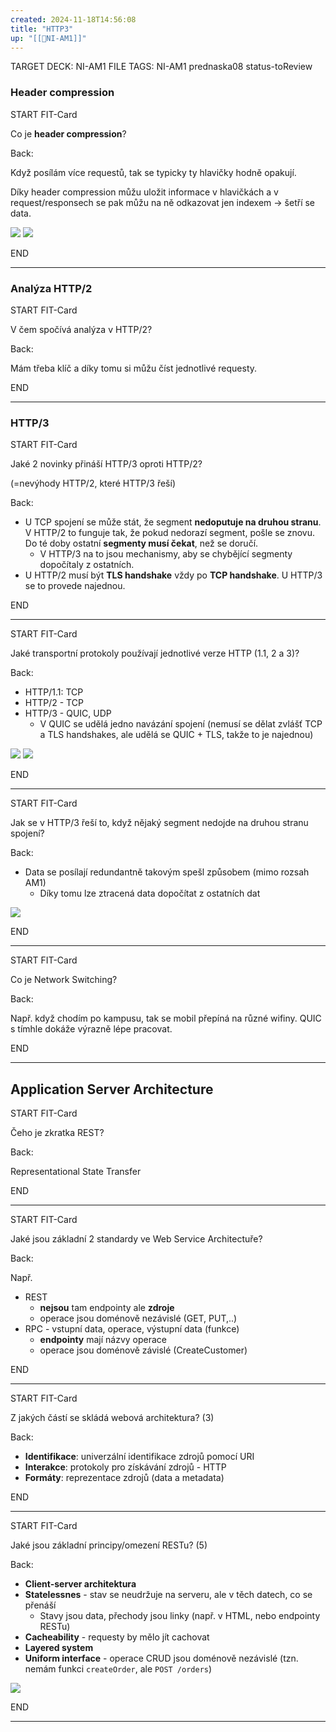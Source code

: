 ```yaml
---
created: 2024-11-18T14:56:08
title: "HTTP3"
up: "[[📖NI-AM1]]"
---
```


TARGET DECK: NI-AM1
FILE TAGS: NI-AM1 prednaska08 status-toReview

### Header compression

START
FIT-Card

Co je **header compression**?

Back:

Když posílám více requestů, tak se typicky ty hlavičky hodně opakují.

Díky header compression můžu uložit informace v hlavičkách a v request/responsech se pak můžu na ně odkazovat jen indexem -> šetří se data.

<!-- DetailInfoStart -->
![](../../../Assets/Pasted%20image%2020241120144058.png)
![](../../../Assets/Pasted%20image%2020241120144110.png)

<!-- DetailInfoEnd -->
<!--ID: 1735205750000-->
END

---

### Analýza HTTP/2


START
FIT-Card

V čem spočívá analýza v HTTP/2?

Back:

Mám třeba klíč a díky tomu si můžu číst jednotlivé requesty.
<!--ID: 1735205750002-->
END

---

### HTTP/3


START
FIT-Card

Jaké 2 novinky přináší HTTP/3 oproti HTTP/2? 

(=nevýhody HTTP/2, které HTTP/3 řeší)

Back:

- U TCP spojení se může stát, že segment **nedoputuje na druhou stranu**. V HTTP/2 to funguje tak, že pokud nedorazí segment, pošle se znovu. Do té doby ostatní **segmenty musí čekat**, než se doručí.
	- V HTTP/3 na to jsou mechanismy, aby se chybějící segmenty dopočítaly z ostatních.
- U HTTP/2 musí být **TLS handshake** vždy po **TCP handshake**. U HTTP/3 se to provede najednou.
<!--ID: 1735205750004-->
END

---


START
FIT-Card

Jaké transportní protokoly používají jednotlivé verze HTTP (1.1, 2 a 3)?

Back:

- HTTP/1.1: TCP
- HTTP/2 - TCP
- HTTP/3 - QUIC, UDP
	- V QUIC se udělá jedno navázání spojení (nemusí se dělat zvlášť TCP a TLS handshakes, ale udělá se QUIC + TLS, takže to je najednou)

<!-- ImageStart -->
![](../../../Assets/Pasted%20image%2020241120144907.png)
![](../../../Assets/Pasted%20image%2020241120144916.png)
<!-- ImageEnd -->
<!--ID: 1735205750007-->
END

---


START
FIT-Card

Jak se v HTTP/3 řeší to, když nějaký segment nedojde na druhou stranu spojení? 

Back:

- Data se posílají redundantně takovým spešl způsobem (mimo rozsah AM1)
	- Díky tomu lze ztracená data dopočítat z ostatních dat

<!-- DetailInfoStart -->
![](../../../Assets/Pasted%20image%2020241120145145.png)
<!-- DetailInfoEnd -->
<!--ID: 1735205750010-->
END

---


START
FIT-Card

Co je Network Switching?

Back:

Např. když chodím po kampusu, tak se mobil přepíná na různé wifiny. QUIC s tímhle dokáže výrazně lépe pracovat.
<!--ID: 1735205750012-->
END

---

## Application Server Architecture


START
FIT-Card

Čeho je zkratka REST?

Back:

Representational State Transfer
<!--ID: 1735205750015-->
END

---


START
FIT-Card

Jaké jsou základní 2 standardy ve Web Service Architectuře?

Back:

Např.
- REST
	- **nejsou** tam endpointy ale **zdroje**
	- operace jsou doménově nezávislé (GET, PUT,..)
- RPC - vstupní data, operace, výstupní data (funkce)
	- **endpointy** mají názvy operace
	- operace jsou doménově závislé (CreateCustomer)
<!--ID: 1735205750018-->
END

---


START
FIT-Card

Z jakých částí se skládá webová architektura? (3)

Back:

- **Identifikace**: univerzální identifikace zdrojů pomocí URI
- **Interakce**: protokoly pro získávání zdrojů - HTTP
- **Formáty**: reprezentace zdrojů (data a metadata)
<!--ID: 1735205750020-->
END

---



START
FIT-Card

Jaké jsou základní principy/omezení RESTu? (5)

Back:

- **Client-server architektura**
- **Statelessnes** - stav se neudržuje na serveru, ale v těch datech, co se přenáší
	- Stavy jsou data, přechody jsou linky (např. v HTML, nebo endpointy RESTu)
- **Cacheability** - requesty by mělo jít cachovat
- **Layered system**
- **Uniform interface** - operace CRUD jsou doménově nezávislé (tzn. nemám funkci `createOrder`, ale `POST /orders`)

<!-- DetailInfoStart -->
![](../../../Assets/Pasted%20image%2020241120151248.png)
<!-- DetailInfoEnd -->
<!--ID: 1735205750023-->
END

---
